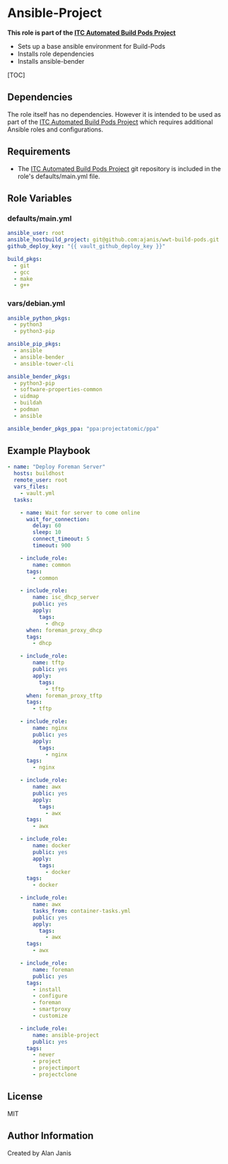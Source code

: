 # Ansible-Project

**This role is part of the [ITC Automated Build Pods Project][]**
  - Sets up a base ansible environment for Build-Pods
  - Installs role dependencies
  - Installs ansible-bender

[TOC]

## Dependencies

The role itself has no dependencies. However it is intended to be used as part of the [ITC Automated Build Pods Project][] which requires additional Ansible roles and configurations.

## Requirements

 * The [ITC Automated Build Pods Project][] git repository is included in the role's defaults/main.yml file.

## Role Variables

### defaults/main.yml
```yaml
ansible_user: root
ansible_hostbuild_project: git@github.com:ajanis/wwt-build-pods.git
github_deploy_key: "{{ vault_github_deploy_key }}"

build_pkgs:
  - git
  - gcc
  - make
  - g++
```

### vars/debian.yml
```yaml
ansible_python_pkgs:
  - python3
  - python3-pip

ansible_pip_pkgs:
  - ansible
  - ansible-bender
  - ansible-tower-cli

ansible_bender_pkgs:
  - python3-pip
  - software-properties-common
  - uidmap
  - buildah
  - podman
  - ansible

ansible_bender_pkgs_ppa: "ppa:projectatomic/ppa"
```

## Example Playbook
```yaml
- name: "Deploy Foreman Server"
  hosts: buildhost
  remote_user: root
  vars_files:
    - vault.yml
  tasks:

    - name: Wait for server to come online
      wait_for_connection:
        delay: 60
        sleep: 10
        connect_timeout: 5
        timeout: 900

    - include_role:
        name: common
      tags:
        - common

    - include_role:
        name: isc_dhcp_server
        public: yes
        apply:
          tags:
            - dhcp
      when: foreman_proxy_dhcp
      tags:
        - dhcp

    - include_role:
        name: tftp
        public: yes
        apply:
          tags:
            - tftp
      when: foreman_proxy_tftp
      tags:
        - tftp

    - include_role:
        name: nginx
        public: yes
        apply:
          tags:
            - nginx
      tags:
        - nginx

    - include_role:
        name: awx
        public: yes
        apply:
          tags:
            - awx
      tags:
        - awx

    - include_role:
        name: docker
        public: yes
        apply:
          tags:
            - docker
      tags:
        - docker

    - include_role:
        name: awx
        tasks_from: container-tasks.yml
        public: yes
        apply:
          tags:
            - awx
      tags:
        - awx

    - include_role:
        name: foreman
        public: yes
      tags:
        - install
        - configure
        - foreman
        - smartproxy
        - customize

    - include_role:
        name: ansible-project
        public: yes
      tags:
        - never
        - project
        - projectimport
        - projectclone
```

## License

MIT

## Author Information

Created by Alan Janis

[itc automated build pods project]:  https://github.com/ajanis/itc-build-pods.git
